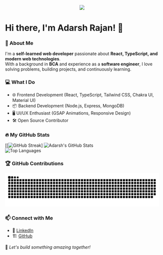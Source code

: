 <div id="header" align="center">
  <img src="https://media.giphy.com/media/M9gbBd9nbDrOTu1Mqx/giphy.gif" width="100"/>
</div>

# Hi there, I'm Adarsh Rajan! 👋  

### 🚀 About Me  
I'm a **self-learned web developer** passionate about **React, TypeScript, and modern web technologies**.  
With a background in **BCA** and experience as a **software engineer**, I love solving problems, building projects, and continuously learning.  

### 💻 What I Do  
- 🌐 Frontend Development (React, TypeScript, Tailwind CSS, Chakra UI, Material UI)  
- 📦 Backend Development (Node.js, Express, MongoDB)  
- 🖥️ UI/UX Enthusiast (GSAP Animations, Responsive Design)  
- 🛠️ Open Source Contributor  

### 🔥 My GitHub Stats  
[[![GitHub Streak](https://streak-stats.demolab.com?user=adarshrajan11-SA&theme=react&layout=compact)]
![Adarsh's GitHub Stats](https://github-readme-stats.vercel.app/api?username=adarshrajan11&show_icons=true&theme=radical)  
![Top Languages](https://github-readme-stats.vercel.app/api/top-langs/?username=adarshrajan11&layout=compact&theme=radical)  

### 🏆 GitHub Contributions  
![GitHub Contribution Snake](https://raw.githubusercontent.com/Platane/snk/output/github-contribution-grid-snake.svg)  

### 📫 Connect with Me  
- 🔗 [LinkedIn](https://www.linkedin.com/in/adarsh-rajan)  
- 🏗️ [GitHub](https://github.com/adarshrajan11)  

🚀 *Let's build something amazing together!*  

